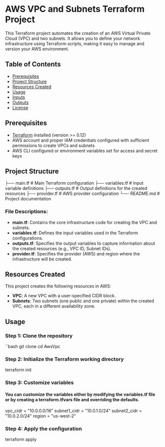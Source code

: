 # AWS VPC and Subnets Terraform Project

This Terraform project automates the creation of an AWS Virtual Private Cloud (VPC) and two subnets. It allows you to define your network infrastructure using Terraform scripts, making it easy to manage and version your AWS environment.

## Table of Contents

- [Prerequisites](#prerequisites)
- [Project Structure](#project-structure)
- [Resources Created](#resources-created)
- [Usage](#usage)
- [Inputs](#inputs)
- [Outputs](#outputs)
- [License](#license)

## Prerequisites

- [Terraform](https://www.terraform.io/downloads.html) installed (version >= 0.12)
- AWS account and proper IAM credentials configured with sufficient permissions to create VPCs and subnets
- AWS CLI configured or environment variables set for access and secret keys

## Project Structure
├── main.tf # Main Terraform configuration ├── variables.tf # Input variable definitions ├── outputs.tf # Output definitions for the created resources ├── provider.tf # AWS provider configuration └── README.md # Project documentation

### File Descriptions:

- **main.tf**: Contains the core infrastructure code for creating the VPC and subnets.
- **variables.tf**: Defines the input variables used in the Terraform configurations.
- **outputs.tf**: Specifies the output variables to capture information about the created resources (e.g., VPC ID, Subnet IDs).
- **provider.tf**: Specifies the provider (AWS) and region where the infrastructure will be created.

## Resources Created

This project creates the following resources in AWS:

- **VPC**: A new VPC with a user-specified CIDR block.
- **Subnets**: Two subnets (one public and one private) within the created VPC, each in a different availability zone.

## Usage

### Step 1: Clone the repository

``bash
git clone <repository-url>
cd AwsVpc

### Step 2: Initialize the Terraform working directory
terraform init

### Step 3: Customize variables
#### You can customize the variables either by modifying the variables.tf file or by creating a terraform.tfvars file and overriding the defaults.
vpc_cidr = "10.0.0.0/16"
subnet1_cidr = "10.0.1.0/24"
subnet2_cidr = "10.0.2.0/24"
region = "us-west-2"

### Step 4: Apply the configuration
terraform apply
